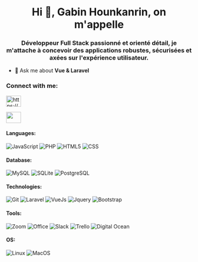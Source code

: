 <h1 align="center">Hi 👋, Gabin Hounkanrin, on m'appelle</h1>
<h3 align="center">Développeur Full Stack passionné et orienté détail, je m'attache à concevoir des applications robustes, sécurisées et axées sur l'expérience utilisateur. </h3>

- 💬 Ask me about **Vue & Laravel**

<h3 align="left">Connect with me:</h3>
<p align="left">
<a href="https://www.linkedin.com/in/gabin-hounkanrin/" target="blank"><img align="center" src="https://cdn.jsdelivr.net/npm/simple-icons@3.0.1/icons/linkedin.svg" alt="https://www.linkedin.com/in/gabin-hounkanrin/" height="30" width="40" /></a>
  
  <a href="https://abinkanrin.github.io/" target="_blank"><img align="center" src="https://cdn.jsdelivr.net/npm/simple-icons@3.0.1/icons/github.svg" height="30" width="40" /></a>
 
</p>

#### Languages:
![JavaScript](https://img.shields.io/badge/-JavaScript-333333?style=flat&logo=javascript)
![PHP](https://img.shields.io/badge/-PHP-333333?style=flat&logo=PHP)
![HTML5](https://img.shields.io/badge/-HTML5-333333?style=flat&logo=html5)
![CSS](https://img.shields.io/badge/-CSS-333333?style=flat&logo=css)


#### Database:
![MySQL](https://img.shields.io/badge/-MySQL-333333?style=flat&logo=MySQL)
![SQLite](https://img.shields.io/badge/-SQL%20Lite-333333?style=flat&logo=SQLite)
![PostgreSQL](https://img.shields.io/badge/-PostgreSQL-333333?style=flat&logo=PostgreSQL)


#### Technologies:
![Git](https://img.shields.io/badge/-Git-333333?style=flat&logo=git&logoColor=F05032)
![Laravel](https://img.shields.io/badge/-Laravel-333333?style=flat&logo=Laravel)
![VueJs](https://img.shields.io/badge/-Vuejs-333333?style=flat&logo=VueJs)
![Jquery](https://img.shields.io/badge/-Jquery-333333?style=flat&logo=Jquery)
![Bootstrap](https://img.shields.io/badge/-Bootstrap-333333?style=flat&logo=Bootstrap)



#### Tools:
![Zoom](https://img.shields.io/badge/-Zoom-333333?style=flat&logo=Zoom)
![Office](https://img.shields.io/badge/-Office-333333?style=flat&logo=Office)
![Slack](https://img.shields.io/badge/-Slack-333333?style=flat&logo=Slack)
![Trello](https://img.shields.io/badge/-Trello-333333?style=flat&logo=Trello)
![Digital Ocean](https://img.shields.io/badge/-Digital%20Ocean-333333?style=flat&logo=Digital%20Ocean)


#### OS:
![Linux](https://img.shields.io/badge/-Linux-333333?style=flat&logo=linux&logoColor=FCC624)
![MacOS](http://img.shields.io/badge/-Mac%20OS-333333?style=flat&logo=apple)
